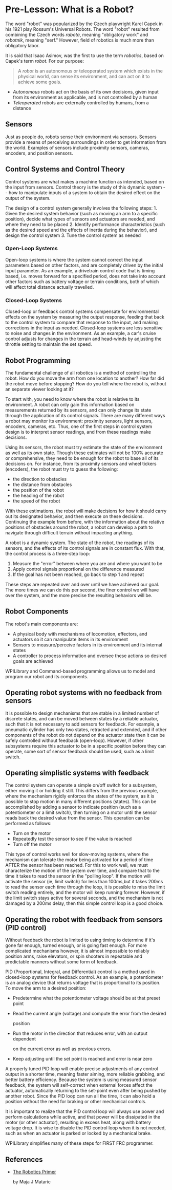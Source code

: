 # Pre-Lesson: What is a Robot?

The word "robot" was popularized by the Czech playwright Karel Capek in his 1921 play Rossum's Universal Robots. The word "robot" resulted from combining the Czech words _rabota_, meaning "obligatory work" and _robotnik_, meaning "serf." However, field of robotics is much more than obligatory labor.

It is said that Isaac Asimov, was the first to use the term _robotics_, based on Capek's term _robot_. For our purpose:

> A _robot_ is an autonomous or teleoperated system which exists in the physical world, can sense its environment, and can act on it to achieve some goals.

* _Autonomous_ robots act on the basis of its own decisions, given input from its environment as applicable, and is not controlled by a human
* _Teleoperated_ robots are externally controlled by humans, from a distance

## Sensors

Just as people do, robots sense their environment via sensors. Sensors provide a means of perceiving surroundings in order to get information from the world. Examples of sensors include proximity sensors, cameras, encoders, and position sensors.

## Control Systems and Control Theory

Control systems are what makes a machine function as intended, based on the input from sensors. Control theory is the study of this dynamic system -- how to manipulate inputs of a system to obtain the desired effect on the output of the system.

The design of a control system generally involves the following steps: 1. Given the desired system behavior \(such as moving an arm to a specific position\), decide what types of sensors and actuators are needed, and where they need to be placed 2. Identify performance characteristics \(such as the desired speed and the effects of inertia during the behavior\), and design the control system 3. Tune the control system as needed

### Open-Loop Systems

Open-loop systems is where the system cannot correct the input parameters based on other factors, and are completely driven by the initial input parameter. As an example, a drivetrain control code that is timing based, i.e. moves forward for a specified period, does not take into account other factors such as battery voltage or terrain conditions, both of which will affect total distance actually travelled.

### Closed-Loop Systems

Closed-loop or feedback control systems compensate for environmental effects on the system by measuring the output response, feeding that back to the control system to compare that response to the input, and making corrections in the input as needed. Closed-loop systems are less sensitive to noise and changes in the environment. As an example, a car's cruise control adjusts for changes in the terrain and head-winds by adjusting the throttle setting to maintain the set speed.

## Robot Programming

The fundamental challenge of all robotics is a method of controlling the robot. How do you move the arm from one location to another? How far did the robot move before stopping? How do you tell where the robot is, without an separate viewer looking at it?

To start with, you need to know where the robot is relative to its environment. A robot can only gain this information based on measurements returned by its sensors, and can only change its state through the application of its control signals. There are many different ways a robot may monitor its environment: proximity sensors, light sensors, encoders, cameras, etc. Thus, one of the first steps in control system design is to interpret sensor readings, and from these readings make decisions.

Using its sensors, the robot must try estimate the state of the environment as well as its own state. Though these estimates will not be 100% accurate or comprehensive, they need to be enough for the robot to base all of its decisions on. For instance, from its proximity sensors and wheel tickers \(encoders\), the robot must try to guess the following:

* the direction to obstacles
* the distance from obstacles
* the position of the robot
* the heading of the robot
* the speed of the robot

With these estimations, the robot will make decisions for how it should carry out its designated behavior, and then execute on these decisions. Continuing the example from before, with the information about the relative positions of obstacles around the robot, a robot can develop a path to navigate through difficult terrain without impacting anything.

A robot is a dynamic system. The state of the robot, the readings of its sensors, and the effects of its control signals are in constant flux. With that, the control process is a three-step loop:

1. Measure the "error" between where you are and where you want to be
2. Apply control signals proportional on the difference measured
3. If the goal has not been reached, go back to step 1 and repeat

These steps are repeated over and over until we have achieved our goal. The more times we can do this per second, the finer control we will have over the system, and the more precise the resulting behaviors will be.

## Robot Components

The robot's main components are:

* A physical body with mechanisms of locomotion, effectors, and actuators so it can manipulate items in its environment
* Sensors to measure/perceive factors in its environment and its internal states
* A controller to process information and oversee these actions so desired goals are achieved

WPILibrary and Command-based programming allows us to model and program our robot and its components.

## Operating robot systems with no feedback from sensors

It is possible to design mechanisms that are stable in a limited number of discrete states, and can be moved between states by a reliable actuator, such that it is not necessary to add sensors for feedback. For example, a pneumatic cylinder has only two states, retracted and extended, and if other components of the robot do not depend on the actuator state then it can be safely controlled without feedback \(open-loop\). However, if other subsystems require this actuator to be in a specific position before they can operate, some sort of sensor feedback should be used, such as a limit switch.

## Operating simplistic systems with feedback

The control system can operate a simple on/off switch for a subsystem, either moving it or holding it still. This differs from the previous example, where the mechanism rigidly enforces the states of the system, as it is possible to stop motion in many different positions \(states\). This can be accomplished by adding a sensor to indicate position \(such as a potentiometer or a limit switch\), then turning on a motor until the sensor reads back the desired value from the sensor. This operation can be performed as follows:

* Turn on the motor
* Repeatedly test the sensor to see if the value is reached
* Turn off the motor

This type of control works well for slow-moving systems, where the mechanism can tolerate the motor being activated for a period of time AFTER the sensor has been reached. For this to work well, we must characterize the motion of the system over time, and compare that to the time it takes to read the sensor in the "polling loop". If the motion will activate the sensor \(ie, limit switch\) for less than 100ms,but it takes 200ms to read the sensor each time through the loop, it is possible to miss the limit switch reading entirely, and the motor will keep running forever. However, if the limit switch stays active for several seconds, and the mechanism is not damaged by a 200ms delay, then this simple control loop is a good choice.

## Operating the robot with feedback from sensors \(PID control\)

Without feedback the robot is limited to using timing to determine if it's gone far enough, turned enough, or is going fast enough. For more complicated mechanisms however, it is almost impossible to reliably position arms, raise elevators, or spin shooters in repeatable and predictable manners without some form of feedback.

PID \(Proportional, Integral, and Differential\) control is a method used in closed-loop systems for feedback control. As an example, a potentiometer is an analog device that returns voltage that is proportional to its position. To move the arm to a desired position:

* Predetermine what the potentiometer voltage should be at that preset point
* Read the current angle \(voltage\) and compute the error from the desired

  position

* Run the motor in the direction that reduces error, with an output dependent

  on the current error as well as previous errors.

* Keep adjusting until the set point is reached and error is near zero

A properly tuned PID loop will enable precise adjustments of any control output in a shorter time, meaning faster aiming, more reliable grabbing, and better battery efficiency. Because the system is using measured sensor feedback, the system will self-correct when external forces affect the actuator, automatically returning to the set-point even after being pushed by another robot. Since the PID loop can run all the time, it can also hold a position without the need for braking or other mechanical controls.

It is important to realize that the PID control loop will always use power and perform calculations while active, and that power will be dissipated in the motor \(or other actuator\), resulting in excess heat, along with battery voltage drop. It is wise to disable the PID control loop when it is not needed, such as when an actuator is parked or locked by a mechanical brake.

WPILibrary simplifies many of these steps for FIRST FRC programmer.

## References

* [The Robotics Primer](https://mitpress.mit.edu/books/robotics-primer)

  by Maja J Mataric


